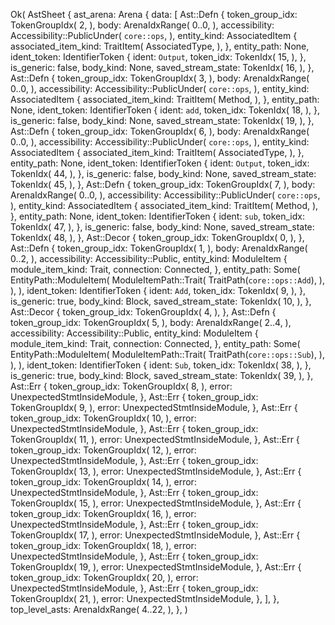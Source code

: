 Ok(
    AstSheet {
        ast_arena: Arena {
            data: [
                Ast::Defn {
                    token_group_idx: TokenGroupIdx(
                        2,
                    ),
                    body: ArenaIdxRange(
                        0..0,
                    ),
                    accessibility: Accessibility::PublicUnder(
                        `core::ops`,
                    ),
                    entity_kind: AssociatedItem {
                        associated_item_kind: TraitItem(
                            AssociatedType,
                        ),
                    },
                    entity_path: None,
                    ident_token: IdentifierToken {
                        ident: `Output`,
                        token_idx: TokenIdx(
                            15,
                        ),
                    },
                    is_generic: false,
                    body_kind: None,
                    saved_stream_state: TokenIdx(
                        16,
                    ),
                },
                Ast::Defn {
                    token_group_idx: TokenGroupIdx(
                        3,
                    ),
                    body: ArenaIdxRange(
                        0..0,
                    ),
                    accessibility: Accessibility::PublicUnder(
                        `core::ops`,
                    ),
                    entity_kind: AssociatedItem {
                        associated_item_kind: TraitItem(
                            Method,
                        ),
                    },
                    entity_path: None,
                    ident_token: IdentifierToken {
                        ident: `add`,
                        token_idx: TokenIdx(
                            18,
                        ),
                    },
                    is_generic: false,
                    body_kind: None,
                    saved_stream_state: TokenIdx(
                        19,
                    ),
                },
                Ast::Defn {
                    token_group_idx: TokenGroupIdx(
                        6,
                    ),
                    body: ArenaIdxRange(
                        0..0,
                    ),
                    accessibility: Accessibility::PublicUnder(
                        `core::ops`,
                    ),
                    entity_kind: AssociatedItem {
                        associated_item_kind: TraitItem(
                            AssociatedType,
                        ),
                    },
                    entity_path: None,
                    ident_token: IdentifierToken {
                        ident: `Output`,
                        token_idx: TokenIdx(
                            44,
                        ),
                    },
                    is_generic: false,
                    body_kind: None,
                    saved_stream_state: TokenIdx(
                        45,
                    ),
                },
                Ast::Defn {
                    token_group_idx: TokenGroupIdx(
                        7,
                    ),
                    body: ArenaIdxRange(
                        0..0,
                    ),
                    accessibility: Accessibility::PublicUnder(
                        `core::ops`,
                    ),
                    entity_kind: AssociatedItem {
                        associated_item_kind: TraitItem(
                            Method,
                        ),
                    },
                    entity_path: None,
                    ident_token: IdentifierToken {
                        ident: `sub`,
                        token_idx: TokenIdx(
                            47,
                        ),
                    },
                    is_generic: false,
                    body_kind: None,
                    saved_stream_state: TokenIdx(
                        48,
                    ),
                },
                Ast::Decor {
                    token_group_idx: TokenGroupIdx(
                        0,
                    ),
                },
                Ast::Defn {
                    token_group_idx: TokenGroupIdx(
                        1,
                    ),
                    body: ArenaIdxRange(
                        0..2,
                    ),
                    accessibility: Accessibility::Public,
                    entity_kind: ModuleItem {
                        module_item_kind: Trait,
                        connection: Connected,
                    },
                    entity_path: Some(
                        EntityPath::ModuleItem(
                            ModuleItemPath::Trait(
                                TraitPath(`core::ops::Add`),
                            ),
                        ),
                    ),
                    ident_token: IdentifierToken {
                        ident: `Add`,
                        token_idx: TokenIdx(
                            9,
                        ),
                    },
                    is_generic: true,
                    body_kind: Block,
                    saved_stream_state: TokenIdx(
                        10,
                    ),
                },
                Ast::Decor {
                    token_group_idx: TokenGroupIdx(
                        4,
                    ),
                },
                Ast::Defn {
                    token_group_idx: TokenGroupIdx(
                        5,
                    ),
                    body: ArenaIdxRange(
                        2..4,
                    ),
                    accessibility: Accessibility::Public,
                    entity_kind: ModuleItem {
                        module_item_kind: Trait,
                        connection: Connected,
                    },
                    entity_path: Some(
                        EntityPath::ModuleItem(
                            ModuleItemPath::Trait(
                                TraitPath(`core::ops::Sub`),
                            ),
                        ),
                    ),
                    ident_token: IdentifierToken {
                        ident: `Sub`,
                        token_idx: TokenIdx(
                            38,
                        ),
                    },
                    is_generic: true,
                    body_kind: Block,
                    saved_stream_state: TokenIdx(
                        39,
                    ),
                },
                Ast::Err {
                    token_group_idx: TokenGroupIdx(
                        8,
                    ),
                    error: UnexpectedStmtInsideModule,
                },
                Ast::Err {
                    token_group_idx: TokenGroupIdx(
                        9,
                    ),
                    error: UnexpectedStmtInsideModule,
                },
                Ast::Err {
                    token_group_idx: TokenGroupIdx(
                        10,
                    ),
                    error: UnexpectedStmtInsideModule,
                },
                Ast::Err {
                    token_group_idx: TokenGroupIdx(
                        11,
                    ),
                    error: UnexpectedStmtInsideModule,
                },
                Ast::Err {
                    token_group_idx: TokenGroupIdx(
                        12,
                    ),
                    error: UnexpectedStmtInsideModule,
                },
                Ast::Err {
                    token_group_idx: TokenGroupIdx(
                        13,
                    ),
                    error: UnexpectedStmtInsideModule,
                },
                Ast::Err {
                    token_group_idx: TokenGroupIdx(
                        14,
                    ),
                    error: UnexpectedStmtInsideModule,
                },
                Ast::Err {
                    token_group_idx: TokenGroupIdx(
                        15,
                    ),
                    error: UnexpectedStmtInsideModule,
                },
                Ast::Err {
                    token_group_idx: TokenGroupIdx(
                        16,
                    ),
                    error: UnexpectedStmtInsideModule,
                },
                Ast::Err {
                    token_group_idx: TokenGroupIdx(
                        17,
                    ),
                    error: UnexpectedStmtInsideModule,
                },
                Ast::Err {
                    token_group_idx: TokenGroupIdx(
                        18,
                    ),
                    error: UnexpectedStmtInsideModule,
                },
                Ast::Err {
                    token_group_idx: TokenGroupIdx(
                        19,
                    ),
                    error: UnexpectedStmtInsideModule,
                },
                Ast::Err {
                    token_group_idx: TokenGroupIdx(
                        20,
                    ),
                    error: UnexpectedStmtInsideModule,
                },
                Ast::Err {
                    token_group_idx: TokenGroupIdx(
                        21,
                    ),
                    error: UnexpectedStmtInsideModule,
                },
            ],
        },
        top_level_asts: ArenaIdxRange(
            4..22,
        ),
    },
)